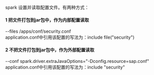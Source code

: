 spark 设置并读取配置文件。有两种方式：<br>

#### 1 把文件打包到jar包中，作为内部配置读取<br>
--files /apps/conf/security.conf <br>
application.conf中引用该配置的写法为：include file("security")

#### 2 不把文件打包到jar包中，作为外部配置读取<br>
--conf spark.driver.extraJavaOptions="-Dconfig.resource=sap.conf"
application.conf中引用该配置的写法为：include "security"
